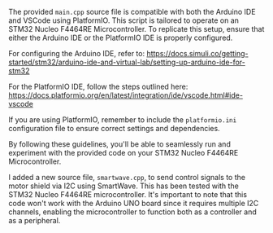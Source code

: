 The provided `main.cpp` source file is compatible with both the Arduino IDE and VSCode using PlatformIO. This script is tailored to operate on an STM32 Nucleo F4464RE Microcontroller. To replicate this setup, ensure that either the Arduino IDE or the PlatformIO IDE is properly configured.

For configuring the Arduino IDE, refer to: https://docs.simuli.co/getting-started/stm32/arduino-ide-and-virtual-lab/setting-up-arduino-ide-for-stm32

For the PlatformIO IDE, follow the steps outlined here: https://docs.platformio.org/en/latest/integration/ide/vscode.html#ide-vscode

If you are using PlatformIO, remember to include the `platformio.ini` configuration file to ensure correct settings and dependencies.

By following these guidelines, you'll be able to seamlessly run and experiment with the provided code on your STM32 Nucleo F4464RE Microcontroller.


I added a new source file, `smartwave.cpp`, to send control signals to the motor shield via I2C using SmartWave. This has been tested with the STM32 Nucleo F4464RE microcontroller. It's important to note that this code won't work with the Arduino UNO board since it requires multiple I2C channels, enabling the microcontroller to function both as a controller and as a peripheral.
